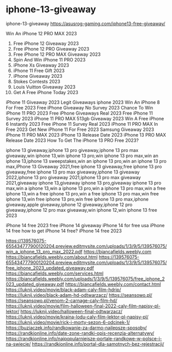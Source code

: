 # iphone-13-giveaway
iphone-13-giveaway
https://asusrog-gaming.com/iphone13-free-giveaway/

Win An iPhone 12 PRO MAX 2023
1. Free iPhone 12 Giveaway 2023
2. Free iPhone 12 PRO Giveaway 2023
3. Free iPhone 12 PRO MAX Giveaway 2023
4. Spin And Win iPhone 11 PRO 2023
5. iPhone Xs Giveaway 2023
6. iPhone 11 Free Gift 2023
7. iPhone Giveaway 2023
8. Stokes Contests 2023
9. Louis Vuitton Giveaway 2023
10. Get A Free iPhone Today 2023

iPhone 11 Giveaway 2023
Legit Giveaways iphone 2023
Win An iPhone 8 For Free 2023
Free iPhone Giveaway No Survey 2023
Chance To Win iPhone 11 PRO 2023
Free iPhone Giveaways Real 2023
Free iPhone 11 Survey 2023
iPhone 11 PRO MAX 513gb Giveaway 2023
Win A Free iPhone 6 Instantly 2023
Free iPhone 11 Survey Real 2023
iPhone 11 PRO MAX In Free 2023
Get New iPhone 11 For Free 2023
Samsung Giveaway 2023
iPhone 11 PRO MAX 2023
iPhone 13 Release Date 2023
iPhone 13 PRO MAX Release Date 2023
How To Get The iPhone 13 PRO Free 2023?

iphone 13 giveaway,iphone 13 pro giveaway,iphone 13 pro max giveaway,win iphone 13,win iphone 13 pro,win iphone 13 pro max,win an iphone 13,iphone 13 sweepstakes,win an iphone 13 pro,win an iphone 13 pro max,iPhone 13 Giveaway 2021,free iphone 13 giveaway,free iphone 13 pro giveaway,free iphone 13 pro max giveaway,iphone 13 giveaway 2022,iphone 13 pro giveaway 2021,iphone 13 pro max giveaway 2021,giveaway iphone 13,giveaway iphone 13 pro,giveaway iphone 13 pro max,win a iphone 13,win a iphone 13 pro,win a iphone 13 pro max,win a free iphone 13,win a free iphone 13 pro,win a free iphone 13 pro max,win free iphone 13,win free iphone 13 pro,win free iphone 13 pro max,iphone giveaway,apple giveaway,iphone 12 giveaway,iphone 12 pro giveaway,iphone 12 pro max giveaway,win iphone 12,win iphone 13 free 2023

iPhone 14 free 2023
free iPhone 14 giveaway
iPhone 14 for free usa
iPhone 14 free
how to get iPhone 14 free?
iPhone 14 free 2023

https://139576075-655434777900120204.preview.editmysite.com/uploads/1/3/9/5/139576075/win_a_iphone_13_pro_max_2022.pdf
https://biancafields.weebly.com 
https://biancafields.weebly.com/about.html
https://139576075-655434777900120204.preview.editmysite.com/uploads/1/3/9/5/139576075/free_iphone_2023_updated_giveaway.pdf
https://biancafields.weebly.com/services.html
https://biancafields.weebly.com/uploads/1/3/9/5/139576075/free_iphone_2023_updated_giveaway.pdf
https://biancafields.weebly.com/contact.html
https://luknij.video/movie/black-adam-caly-film-hdrip/
https://luknij.video/black-adam-hd-odtwarzacz/
https://seansowo.pl/
https://seansowo.pl/venom-2-carnage-caly-film-hd/
https://luknij.video/movie/film-halloween-final-2022-caly-film-napisy-pl-lektor/
https://luknij.video/halloween-final-odtwarzacz/
https://luknij.video/movie/kraina-lodu-caly-film-lektor-pl-napisy-pl/
https://luknij.video/movie/rick-i-morty-sezon-6-odcinek-1/
https://buziaczek.info/randkowanie-za-darmo-najlepsze-sposoby/
https://randkionline.info/date-zone-randki-opis-recenzja-alternatywy/
https://randkionline.info/najpopularniejsze-portale-randkowe-w-polsce-i-na-swiecie/
https://randkionline.info/portal-dla-samotnych-bez-rejestracji/
